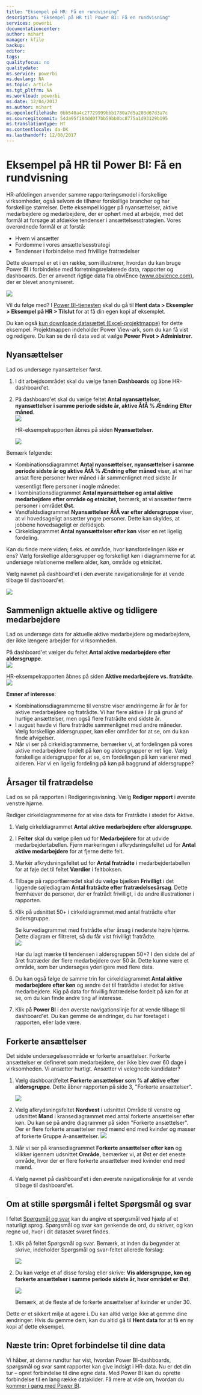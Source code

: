 ```yaml
---
title: "Eksempel på HR: Få en rundvisning"
description: "Eksempel på HR til Power BI: Få en rundvisning"
services: powerbi
documentationcenter: 
author: mihart
manager: kfile
backup: 
editor: 
tags: 
qualityfocus: no
qualitydate: 
ms.service: powerbi
ms.devlang: NA
ms.topic: article
ms.tgt_pltfrm: NA
ms.workload: powerbi
ms.date: 12/04/2017
ms.author: mihart
ms.openlocfilehash: 0bb540a4c27729999bbb1780a7d5a203d67d3a7c
ms.sourcegitcommit: 54da95f184dd0f7bb59bb0bc8775a1d93129b195
ms.translationtype: HT
ms.contentlocale: da-DK
ms.lasthandoff: 12/08/2017
---
```

# <a name="human-resources-sample-for-power-bi-take-a-tour"></a>Eksempel på HR til Power BI: Få en rundvisning
HR-afdelingen anvender samme rapporteringsmodel i forskellige virksomheder, også selvom de tilhører forskellige brancher og har forskellige størrelser. Dette eksempel kigger på nyansættelser, aktive medarbejdere og medarbejdere, der er ophørt med at arbejde, med det formål at forsøge at afdække tendenser i ansættelsesstrategien. Vores overordnede formål er at forstå:

* Hvem vi ansætter
* Fordomme i vores ansættelsesstrategi
* Tendenser i forbindelse med frivillige fratrædelser

Dette eksempel er et i en række, som illustrerer, hvordan du kan bruge Power BI i forbindelse med forretningsrelaterede data, rapporter og dashboards. Der er anvendt rigtige data fra obviEnce ([www.obvience.com)](http://www.obvience.com/), der er blevet anonymiseret.

![](media/sample-human-resources/hr1.png)

Vil du følge med? I [Power BI-tjenesten](https://powerbi.com) skal du gå til **Hent data > Eksempler > Eksempel på HR > Tilslut** for at få din egen kopi af eksemplet.

Du kan også [kun downloade datasættet (Excel-projektmappe)](http://go.microsoft.com/fwlink/?LinkId=529780) for dette eksempel. Projektmappen indeholder Power View-ark, som du kan få vist og redigere. Du kan se de rå data ved at vælge **Power Pivot > Administrer**.

## <a name="new-hires"></a>Nyansættelser
Lad os undersøge nyansættelser først.

1. I dit arbejdsområdet skal du vælge fanen **Dashboards** og åbne HR-dashboard'et.
2. På dashboard'et skal du vælge feltet **Antal nyansættelser, nyansættelser i samme periode sidste år, aktive ÅfÅ % Ændring** **Efter måned**.  
   ![](media/sample-human-resources/hr2.png)  
   
   HR-eksempelrapporten åbnes på siden **Nyansættelser**.  
   
   ![](media/sample-human-resources/hr3.png)

Bemærk følgende:

* Kombinationsdiagrammet **Antal nyansættelser, nyansættelser i samme periode sidste år og aktive ÅfÅ % Ændring efter måned** viser, at vi har ansat flere personer hver måned i år sammenlignet med sidste år &#151; væsentligt flere personer i nogle måneder.
* I kombinationsdiagrammet **Antal nyansættelser og antal aktive medarbejdere efter område og etnicitet**, bemærk, at vi ansætter færre personer i området **Øst**.
* Vandfaldsdiagrammet **Nyansættelser ÅfÅ var efter aldersgruppe** viser, at vi hovedsageligt ansætter yngre personer. Dette kan skyldes, at jobbene hovedsageligt er deltidsjob.
* Cirkeldiagrammet **Antal nyansættelser efter køn** viser en ret ligelig fordeling.

Kan du finde mere viden; f.eks. et område, hvor kønsfordelingen ikke er ens? Vælg forskellige aldersgrupper og forskelligt køn i diagrammerne for at undersøge relationerne mellem alder, køn, område og etnicitet.

Vælg navnet på dashboard'et i den øverste navigationslinje for at vende tilbage til dashboard'et.

![](media/sample-human-resources/power-bi-breadcrumbs.png)

## <a name="compare-current-active-and-former-employees"></a>Sammenlign aktuelle aktive og tidligere medarbejdere
Lad os undersøge data for aktuelle aktive medarbejdere og medarbejdere, der ikke længere arbejder for virksomheden.

På dashboard'et vælger du feltet **Antal aktive medarbejdere efter aldersgruppe**.  
![](media/sample-human-resources/pbi_hr_sample_activepie.png)

HR-eksempelrapporten åbnes på siden **Aktive medarbejdere vs. fratrådte**.  
![](media/sample-human-resources/hr5.png)

**Emner af interesse**:

* Kombinationsdiagrammerne til venstre viser ændringerne år for år for aktive medarbejdere og fratrådte. Vi har flere aktive i år på grund af hurtige ansættelser, men også flere fratrådte end sidste år.
* I august havde vi flere fratrådte sammenlignet med andre måneder. Vælg forskellige aldersgrupper, køn eller områder for at se, om du kan finde afvigelser.
* Når vi ser på cirkeldiagrammerne, bemærker vi, at fordelingen på vores aktive medarbejdere fordelt på køn og aldersgrupper er ret lige. Vælg forskellige aldersgrupper for at se, om fordelingen på køn varierer med alderen. Har vi en ligelig fordeling på køn på baggrund af aldersgruppe? 

## <a name="reasons-for-separation"></a>Årsager til fratrædelse
Lad os se på rapporten i Redigeringsvisning. Vælg **Rediger rapport** i øverste venstre hjørne. 

Rediger cirkeldiagrammerne for at vise data for Fratrådte i stedet for Aktive.

1. Vælg cirkeldiagrammet **Antal aktive medarbejdere efter aldersgruppe**.
2. I **Felter** skal du vælge pilen ud for **Medarbejdere** for at udvide medarbejdertabellen. Fjern markeringen i afkrydsningsfeltet ud for **Antal aktive medarbejdere** for at fjerne dette felt.
3. Markér afkrydsningsfeltet ud for **Antal fratrådte** i medarbejdertabellen for at føje det til feltet **Værdier** i feltboksen.
4. Tilbage på rapportlærredet skal du vælge bjælken **Frivilligt** i det liggende søjlediagram **Antal fratrådte efter fratrædelsesårsag**. Dette fremhæver de personer, der er fratrådt frivilligt, i de andre illustrationer i rapporten.
5. Klik på udsnittet 50+ i cirkeldiagrammet med antal fratrådte efter aldersgruppe.
   
   Se kurvediagrammet med fratrådte efter årsag i nederste højre hjørne. Dette diagram er filtreret, så du får vist frivilligt fratrådte.  
   ![](media/sample-human-resources/pbi_hr_sample_sepsover50.png)
   
   Har du lagt mærke til tendensen i aldersgruppen 50+? I den sidste del af året fratræder der flere medarbejdere over 50 år. Dette kunne være et område, som bør undersøges yderligere med flere data.
6. Du kan også følge de samme trin for cirkeldiagrammet **Antal aktive medarbejdere efter køn** og ændre det til fratrådte i stedet for aktive medarbejdere. Kig på data for frivillig fratrædelse fordelt på køn for at se, om du kan finde andre ting af interesse.
7. Klik på **Power BI** i den øverste navigationslinje for at vende tilbage til dashboard'et. Du kan gemme de ændringer, du har foretaget i rapporten, eller lade være.

## <a name="bad-hires"></a>Forkerte ansættelser
Det sidste undersøgelsesområde er forkerte ansættelser. Forkerte ansættelser er defineret som medarbejdere, der ikke blev over 60 dage i virksomheden. Vi ansætter hurtigt. Ansætter vi velegnede kandidater?

1. Vælg dashboardfeltet **Forkerte ansættelser som % af aktive efter aldersgruppe**. Dette åbner rapporten på side 3, "Forkerte ansættelser".
   
   ![](media/sample-human-resources/hr7.png)  
2. Vælg afkrydsningsfeltet **Nordvest** i udsnittet Område til venstre og udsnittet **Mand** i kransediagrammet med antal forkerte ansættelser efter køn.  Du kan se på andre diagrammer på siden "Forkerte ansættelser". Der er flere forkerte ansættelser med mænd end med kvinder og masser af forkerte Gruppe A-ansættelser.
   ![](media/sample-human-resources/pbi_hr_sample_badhirespage.png)  
3. Når vi ser på kransediagrammet **Forkerte ansættelser efter køn** og klikker igennem udsnittet **Område**, bemærker vi, at Øst er det eneste område, hvor der er flere forkerte ansættelser med kvinder end med mænd.  
4. Vælg navnet på dashboard'et i den øverste navigationslinje for at vende tilbage til dashboard'et.

## <a name="asking-a-question-in-the-qa-box"></a>Om at stille spørgsmål i feltet Spørgsmål og svar
I feltet [Spørgsmål og svar](service-how-to-q-and-a.md) kan du angive et spørgsmål ved hjælp af et naturligt sprog. Spørgsmål og svar kan genkende de ord, du skriver, og kan regne ud, hvor i dit datasæt svaret findes.

1. Klik på feltet Spørgsmål og svar. Bemærk, at inden du begynder at skrive, indeholder Spørgsmål og svar-feltet allerede forslag:
   
   ![](media/sample-human-resources/pbi_hr_sample_qabox.png)
2. Du kan vælge et af disse forslag eller skrive: **Vis aldersgruppe, køn og forkerte ansættelser i samme periode sidste år, hvor området er Øst**.  
   
   ![](media/sample-human-resources/pbi_hr_sample_qa_answer.png)
   
   Bemærk, at de fleste af de forkerte ansættelser af kvinder er under 30.

Dette er et sikkert miljø at agere i. Du kan altid vælge ikke at gemme dine ændringer. Hvis du gemme dem, kan du altid gå til **Hent data** for at få en ny kopi af dette eksempel.

## <a name="next-steps-connect-to-your-data"></a>Næste trin: Opret forbindelse til dine data
Vi håber, at denne rundtur har vist, hvordan Power BI-dashboards, spørgsmål og svar samt rapporter kan give indsigt i HR-data. Nu er det din tur – opret forbindelse til dine egne data. Med Power BI kan du oprette forbindelse til en lang række datakilder. Få mere at vide om, hvordan du [kommer i gang med Power BI](service-get-started.md).  


